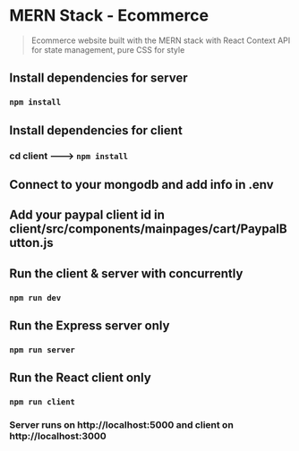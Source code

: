# MERN Stack - Ecommerce

> Ecommerce website built with the MERN stack with React Context API for state management, pure CSS for style

## Install dependencies for server

### `npm install`

## Install dependencies for client

### cd client ---> `npm install`

## Connect to your mongodb and add info in .env

## Add your paypal client id in client/src/components/mainpages/cart/PaypalButton.js

## Run the client & server with concurrently

### `npm run dev`

## Run the Express server only

### `npm run server`

## Run the React client only

### `npm run client`

### Server runs on http://localhost:5000 and client on http://localhost:3000
